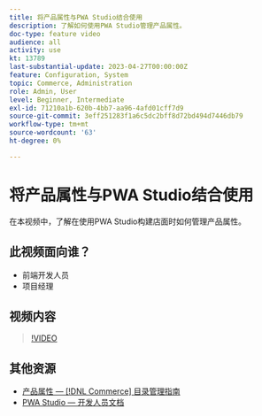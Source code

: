 ```yaml
---
title: 将产品属性与PWA Studio结合使用
description: 了解如何使用PWA Studio管理产品属性。
doc-type: feature video
audience: all
activity: use
kt: 13789
last-substantial-update: 2023-04-27T00:00:00Z
feature: Configuration, System
topic: Commerce, Administration
role: Admin, User
level: Beginner, Intermediate
exl-id: 71210a1b-620b-4bb7-aa96-4afd01cff7d9
source-git-commit: 3eff251283f1a6c5dc2bff8d72bd494d7446db79
workflow-type: tm+mt
source-wordcount: '63'
ht-degree: 0%

---
```


# 将产品属性与PWA Studio结合使用

在本视频中，了解在使用PWA Studio构建店面时如何管理产品属性。

## 此视频面向谁？

- 前端开发人员
- 项目经理

## 视频内容

>[!VIDEO](https://video.tv.adobe.com/v/343788?quality=12&learn=on)

## 其他资源

- [产品属性 —  [!DNL Commerce] 目录管理指南](https://experienceleague.adobe.com/docs/commerce-admin/catalog/product-attributes/product-attributes.html)
- [PWA Studio — 开发人员文档](https://developer.adobe.com/commerce/pwa-studio/)
